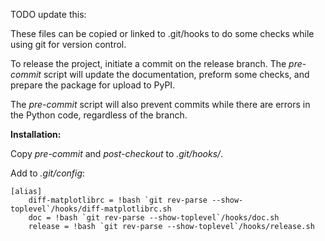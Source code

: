 TODO update this:

These files can be copied or linked to .git/hooks to do some checks while
using git for version control.

To release the project, initiate a commit on the release branch.  The
*pre-commit* script will update the documentation, preform some checks, and
prepare the package for upload to PyPI.

The *pre-commit* script will also prevent commits while there are errors in the
Python code, regardless of the branch.

**Installation:**

Copy *pre-commit* and *post-checkout* to *.git/hooks/*.

Add to *.git/config*:

    [alias]
	    diff-matplotlibrc = !bash `git rev-parse --show-toplevel`/hooks/diff-matplotlibrc.sh
	    doc = !bash `git rev-parse --show-toplevel`/hooks/doc.sh
	    release = !bash `git rev-parse --show-toplevel`/hooks/release.sh
